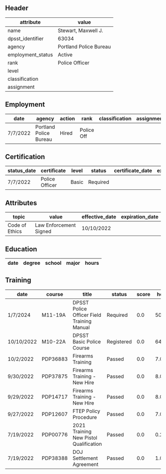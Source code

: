 ## Header
| attribute | value |
| --------- | ----- |
| name | Stewart, Maxwell J. |
| dpsst_identifier | 63034 |
| agency | Portland Police Bureau |
| employment_status | Active |
| rank | Police Officer |
| level |  |
| classification |  |
| assignment |  |
## Employment
| date | agency | action | rank | classification | assignment |
| ---- | ------ | ------ | ---- | -------------- | ---------- |
| 7/7/2022 | Portland Police Bureau | Hired | Police Off |  |  |
## Certification
| status_date | certificate | level | status | certificate_date | expiration_date | probation_date |
| ----------- | ----------- | ----- | ------ | ---------------- | --------------- | -------------- |
| 7/7/2022 | Police Officer | Basic | Required |  |  | 1/7/2024 |
## Attributes
| topic | value | effective_date | expiration_date |
| ----- | ----- | -------------- | --------------- |
| Code of Ethics | Law Enforcement Signed | 10/10/2022 |  |
## Education
| date | degree | school | major | hours |
| ---- | ------ | ------ | ----- | ----- |
## Training
| date | course | title | status | score | hours |
| ---- | ------ | ----- | ------ | ----- | ----- |
| 1/7/2024 | M11-19A | DPSST Police Officer Field Training Manual | Required | 0.0 | 50.00 |
| 10/10/2022 | M10-22A | DPSST Basic Police Course | Registered | 0.0 | 640.00 |
| 10/2/2022 | PDP36883 | Firearms Training | Passed | 0.0 | 7.00 |
| 9/30/2022 | PDP37875 | Firearms Training - New Hire | Passed | 0.0 | 8.00 |
| 9/29/2022 | PDP14717 | Firearms Training - New Hire | Passed | 0.0 | 8.00 |
| 9/27/2022 | PDP12607 | FTEP Policy  Procedure | Passed | 0.0 | 7.00 |
| 7/19/2022 | PDP00776 | 2021 Training New Pistol Qualification | Passed | 0.0 | 0.25 |
| 7/19/2022 | PDP38388 | DOJ Settlement Agreement | Passed | 0.0 | 1.00 |
